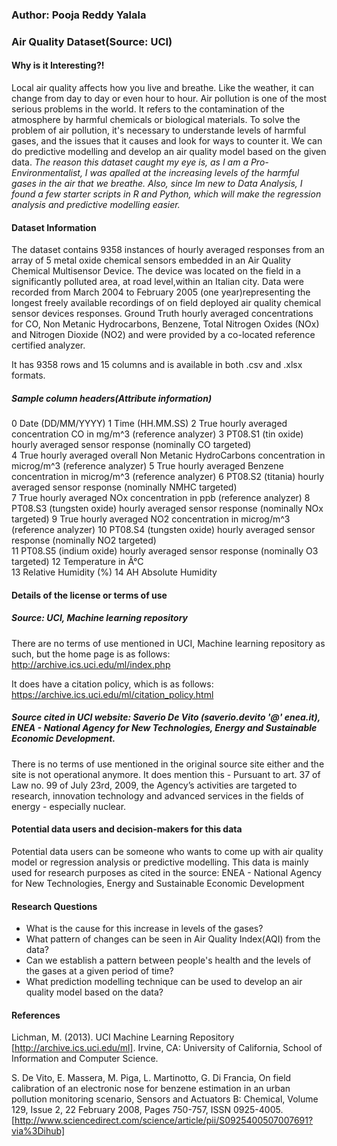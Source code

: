 ### Author: Pooja Reddy Yalala

### Air Quality Dataset(Source: UCI)


#### Why is it Interesting?!
Local air quality affects how you live and breathe. Like the weather, it can change from day to day or even hour to hour. 
Air pollution is one of the most serious problems in the world. It refers to the contamination of the atmosphere by harmful chemicals or biological materials. To solve the problem of air pollution, it's necessary to understande levels of harmful gases, and the issues that it causes and look for ways to counter it. We can do predictive modelling and develop an air quality model based on the given data. *The reason this dataset caught my eye is, as I am a Pro-Environmentalist, I was apalled at the increasing levels of the harmful gases in the air that we breathe. Also, since Im new to Data Analysis, I found a few starter scripts in R and Python, which will make the regression analysis and predictive modelling easier.*


#### Dataset Information
The dataset contains 9358 instances of hourly averaged responses from an array of 5 metal oxide chemical sensors embedded in an Air Quality Chemical Multisensor Device. The device was located on the field in a significantly polluted area, at road level,within an Italian city. Data were recorded from March 2004 to February 2005 (one year)representing the longest freely available recordings of on field deployed air quality chemical sensor devices responses. Ground Truth hourly averaged concentrations for CO, Non Metanic Hydrocarbons, Benzene, Total Nitrogen Oxides (NOx) and Nitrogen Dioxide (NO2) and were provided by a co-located reference certified analyzer.

It has 9358 rows and 15 columns and is available in both .csv and .xlsx formats.

##### Sample column headers(Attribute information)

0 Date	(DD/MM/YYYY) 
1 Time	(HH.MM.SS) 
2 True hourly averaged concentration CO in mg/m^3 (reference analyzer) 
3 PT08.S1 (tin oxide) hourly averaged sensor response (nominally CO targeted)	
4 True hourly averaged overall Non Metanic HydroCarbons concentration in microg/m^3 (reference analyzer) 
5 True hourly averaged Benzene concentration in microg/m^3 (reference analyzer) 
6 PT08.S2 (titania) hourly averaged sensor response (nominally NMHC targeted)	
7 True hourly averaged NOx concentration in ppb (reference analyzer) 
8 PT08.S3 (tungsten oxide) hourly averaged sensor response (nominally NOx targeted) 
9 True hourly averaged NO2 concentration in microg/m^3 (reference analyzer)	
10 PT08.S4 (tungsten oxide) hourly averaged sensor response (nominally NO2 targeted)	
11 PT08.S5 (indium oxide) hourly averaged sensor response (nominally O3 targeted) 
12 Temperature in Â°C	
13 Relative Humidity (%) 
14 AH Absolute Humidity 


#### Details of the license or terms of use

##### Source: UCI, Machine learning repository
There are no terms of use mentioned in UCI, Machine learning 
repository as such, but the home page is as follows:
http://archive.ics.uci.edu/ml/index.php

It does have a citation policy, which is as follows:
https://archive.ics.uci.edu/ml/citation_policy.html

##### Source cited in UCI website: Saverio De Vito (saverio.devito '@' enea.it), ENEA - National Agency for New Technologies, Energy and Sustainable Economic Development.

There is no terms of use mentioned in the original source site either and the site is not operational anymore.
It does mention this - Pursuant to art. 37 of Law no. 99 of July 23rd, 2009, the Agency’s activities are targeted to research, innovation technology and advanced services in the fields of energy - especially nuclear.


#### Potential data users and decision-makers for this data

Potential data users can be someone who wants to come up with air quality model or regression analysis or predictive modelling. This data is mainly used for research purposes as cited in the source: ENEA - National Agency for New Technologies, Energy and Sustainable Economic Development


#### Research Questions
* What is the cause for this increase in levels of the gases?
* What pattern of changes can be seen in Air Quality Index(AQI) from the data?
* Can we establish a pattern between people's health and the levels of the gases at a given period of time?
* What prediction modelling technique can be used to develop an air quality model based on the data?


#### References
Lichman, M. (2013). UCI Machine Learning Repository [http://archive.ics.uci.edu/ml]. Irvine, CA: University of California, School of Information and Computer Science.

S. De Vito, E. Massera, M. Piga, L. Martinotto, G. Di Francia, On field calibration of an electronic nose for benzene estimation in an urban pollution monitoring scenario, Sensors and Actuators B: Chemical, Volume 129, Issue 2, 22 February 2008, Pages 750-757, ISSN 0925-4005. 
[http://www.sciencedirect.com/science/article/pii/S0925400507007691?via%3Dihub]
